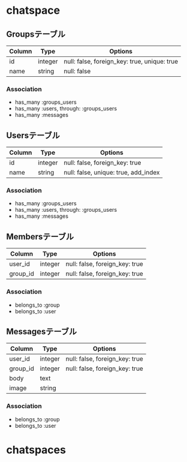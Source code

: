 # chatspace

## Groupsテーブル

|Column|Type|Options|
|------|----|-------|
|id|integer|null: false, foreign_key: true, unique: true|
|name|string|null: false|

### Association
- has_many :groups_users
- has_many :users, through: :groups_users
- has_many :messages

## Usersテーブル

|Column|Type|Options|
|------|----|-------|
|id|integer|null: false, foreign_key: true|
|name|string|null: false, unique: true, add_index|

### Association
- has_many :groups_users
- has_many :users, through: :groups_users
- has_many :messages

## Membersテーブル

|Column|Type|Options|
|------|----|-------|
|user_id|integer|null: false, foreign_key: true|
|group_id|integer|null: false, foreign_key: true|

### Association
- belongs_to :group
- belongs_to :user

## Messagesテーブル

|Column|Type|Options|
|------|----|-------|
|user_id|integer|null: false, foreign_key: true|
|group_id|integer|null: false, foreign_key: true|
|body|text||
|image|string||

### Association
- belongs_to :group
- belongs_to :user
# chatspaces
